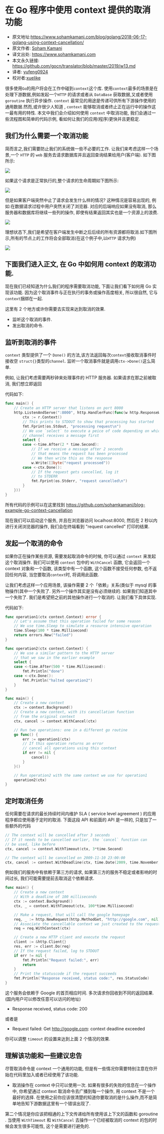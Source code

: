 # 在 Go 程序中使用 context 提供的取消功能

- 原文地址:https://www.sohamkamani.com/blog/golang/2018-06-17-golang-using-context-cancellation/
- 原文作者: [Soham Kamani](https://www.packtpub.com/books/info/authors/soham-kamani)
- 译文出处: https://www.sohamkamani.com
- 本文永久链接: https://github.com/gocn/translator/blob/master/2019/w13.md
- 译者: [yufeng0924](https://github.com/yufeng0924)
- 校对者:[xuelike](https://github.com/xuelike)

很多使用```Go```的用户将会在工作中碰到```context```这个库. 使用```context```最多的场景是在处理下游数据,例如发起一个```HTTP``` 的请求或者从 ```DataBase``` 获取数据,又或者使用 ```goroutine``` 执行异步操作. ```context``` 最常见的用途是传递可供所有下游操作使用的通用数据.然而,或许很少人知道 , ```context``` 能够取消或者终止正在运行中的操作这一最有用的特性.
本文中我们会介绍如何使用 ```context``` 中取消功能, 我们会通过一些流程图和简单的代码示例, 看如何让我们的应用(程序)更快并且更稳定.
## 我们为什么需要一个取消功能
简而言之,我们需要防止我们的系统做一些不必要的工作.
让我们来考虑这样一个场景,一个 ```HTTP``` 的 ```web``` 服务去请求数据库并且返回查询结果给用户(客户端). 如下图所示:

![](https://www.sohamkamani.com/client-diagram-199c2b8faf7663c9b7e83de127012a6c.svg )

如果这个请求是正常执行的,整个请求的生命周期如下图所示:

![](https://www.sohamkamani.com/timing-ideal-ff6e4d831668b9da81c1c214224e4521.svg)

但是如果客户端突然中止了请求会发生什么样的情况? 这种情况是容易出现的, 例如:在数据请求过程中用户突然关闭了浏览器. 对应的后端响应如果没有取消, 那么服务器和数据库将继续一些列的操作, 即使有结果返回其实也是一个资源上的浪费.

![](https://www.sohamkamani.com/timing-without-cancel-4955e194034f42b5edd7632f1461c124.svg)

理想状态下,我们是希望在客户端发生中断之后后续的所有资源都将取消.如下图所示,所有的节点上的工作将会全部取消(在这个例子中,以```HTTP``` 请求为例)

![](https://www.sohamkamani.com/timing-with-cancel-2af484f735aab3022ea8d7a9a9c1b675.svg)

## 下面我们进入正文, 在 Go 中如何用 context 的取消功能.

现在我们已经知道为什么我们的程序需要取消功能, 下面让我们看下如何用 Go 实现该功能. 因为这个取消事件与正在执行的事务或操作高度相关, 所以很自然, 它与   ```context```捆绑在一起.

这里有 2 个地方或许你需要去实现来达到取消的效果.
- 监听这个取消的事件.
- 发出取消的命令.

## 监听到取消的事件

```context``` 类型提供了一个 ```Done()``` 的方法,该方法返回每次```context```接收取消事件时接收空 ```struct{}```类型的```channel```. 监听一个取消事件就是调用```ctx->Done()```这么简单.

例如, 让我们考虑需要两秒钟来处理事件的 HTTP 服务器. 如果请求在那之前被取消, 我们想立即返回

代码如下:
```go
func main() {
	// Create an HTTP server that listens on port 8000
	http.ListenAndServe(":8000", http.HandlerFunc(func(w http.ResponseWriter, r *http.Request) {
		ctx := r.Context()
		// This prints to STDOUT to show that processing has started
		fmt.Fprint(os.Stdout, "processing request\n")
		// We use `select` to execute a peice of code depending on which
		// channel receives a message first
		select {
		case <-time.After(2 * time.Second):
			// If we receive a message after 2 seconds
			// that means the request has been processed
			// We then write this as the response
			w.Write([]byte("request processed"))
		case <-ctx.Done():
			// If the request gets cancelled, log it
			// to STDERR
			fmt.Fprint(os.Stderr, "request cancelled\n")
		}
	}))
}
```
所有代码的示例可以在这里找到 https://github.com/sohamkamani/blog-example-go-context-cancellation 

现在我们可以启动这个服务, 并且在浏览器访问 localhost:8000, 然后在 2 秒以内进行关闭浏览器的操作, 我们会在终端看到 "request cancelled" 打印的结果.

## 发起一个取消的命令

如果你正在操作某些资源, 需要发起取消命令的时候, 你可以通过 ```context``` 来发起这个取消操作. 我们可以使用 ```context``` 包中的 ```WithCancel``` 函数, 它会返回一个 context 对象和一个函数, 该类型中有一个函数, 这个函数不接受任何参数, 也不返回任何内容, 当您要取消```context```时, 将调用此函数.

让我们考虑这样一个应用场景, 该操作需要 2 个「依赖」关系(类似于 mysql 的事物操作)其中一个失败了. 另外一个操作其实是没有必须继续的. 如果我们知道其中一个失败了. 我们是希望把之前的其他操作进行一个取消的.
让我们看下具体实现.



代码如下:
```go
func operation1(ctx context.Context) error {
	// Let's assume that this operation failed for some reason
	// We use time.Sleep to simulate a resource intensive operation
	time.Sleep(100 * time.Millisecond)
	return errors.New("failed")
}

func operation2(ctx context.Context) {
	// We use a similar pattern to the HTTP server
	// that we saw in the earlier example
	select {
	case <-time.After(500 * time.Millisecond):
		fmt.Println("done")
	case <-ctx.Done():
		fmt.Println("halted operation2")
	}
}

func main() {
	// Create a new context
	ctx := context.Background()
	// Create a new context, with its cancellation function
	// from the original context
	ctx, cancel := context.WithCancel(ctx)

	// Run two operations: one in a different go routine
	go func() {
		err := operation1(ctx)
		// If this operation returns an error
		// cancel all operations using this context
		if err != nil {
			cancel()
		}
	}()

	// Run operation2 with the same context we use for operation1
	operation2(ctx)
}
```

## 定时取消任务

任何需要在请求的最长持续时间内维护 SLA ( service level agreement ) 的应用程序都应使用基于定时的取消. 下面这段 API 和前面的 API 是一样的, 只是加了一些额外的代码
```go
// The context will be cancelled after 3 seconds
// If it needs to be cancelled earlier, the `cancel` function can
// be used, like before
ctx, cancel := context.WithTimeout(ctx, 3*time.Second)

// The context will be cancelled on 2009-11-10 23:00:00
ctx, cancel := context.WithDeadline(ctx, time.Date(2009, time.November, 10, 23, 0, 0, 0, time.UTC))
```
例如我们的服务中有依赖于第三方的请求, 如果第三方的服务不稳定或者影响的时间过长, 我们可能需要提前去取消这个依赖请求.

```go
func main() {
	// Create a new context
	// With a deadline of 100 milliseconds
	ctx := context.Background()
	ctx, _ = context.WithTimeout(ctx, 100*time.Millisecond)

	// Make a request, that will call the google homepage
	req, _ := http.NewRequest(http.MethodGet, "http://google.com", nil)
	// Associate the cancellable context we just created to the request
	req = req.WithContext(ctx)

	// Create a new HTTP client and execute the request
	client := &http.Client{}
	res, err := client.Do(req)
	// If the request failed, log to STDOUT
	if err != nil {
		fmt.Println("Request failed:", err)
		return
	}
	// Print the statuscode if the request succeeds
	fmt.Println("Response received, status code:", res.StatusCode)
}
```
这个服务会依赖于 Google 的首页相应时间. 多次请求你回收到不同的返回结果. (国内用户可以修改任意可以访问的地址)
- Response received, status code: 200

或者是

- Request failed: Get http://google.com: context deadline exceeded

你可以调整 ```timeout``` 的设置来达到上面 2 个情况的效果.

## 理解该功能和一些建议忠告

尽管取消命令是 context 一个通用的功能, 但是有一些情况你需要特别注意在你开始在代码里加入或者已经使用了该功能.
- 取消操作在 context 中只可以使用一次.
如果有很多的失败的信息在一个操作中, 你希望通过 context 取消命令去广播到每一个操作, 用 context 不是一个最好的选择.
在使用之前你应该很清楚的知道你要取消的是什么操作,而不是简单地告知下游数据这里有一个错误出现了.

第二个情况是你应该把相通的上下文传递给所有使用该上下文的函数和 goroutine . 当使用 ```WithTimeout``` 和 ```WithCancel``` 去操作一个已经被取消的 context 的包的时候会发生很多可能性, 这个是需要进行避免的.

